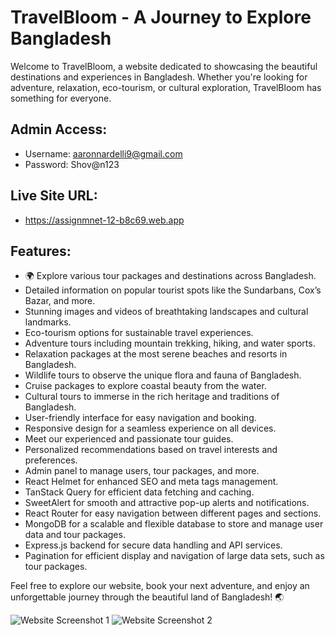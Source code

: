 
# TravelBloom - A Journey to Explore Bangladesh

Welcome to TravelBloom, a website dedicated to showcasing the beautiful destinations and experiences in Bangladesh. Whether you're looking for adventure, relaxation, eco-tourism, or cultural exploration, TravelBloom has something for everyone.

## Admin Access:
- Username: aaronnardelli9@gmail.com
- Password: Shov@n123

## Live Site URL:
- https://assignmnet-12-b8c69.web.app

## Features:
- 🌍 Explore various tour packages and destinations across Bangladesh.
- Detailed information on popular tourist spots like the Sundarbans, Cox’s Bazar, and more.
- Stunning images and videos of breathtaking landscapes and cultural landmarks.
- Eco-tourism options for sustainable travel experiences.
- Adventure tours including mountain trekking, hiking, and water sports.
- Relaxation packages at the most serene beaches and resorts in Bangladesh.
- Wildlife tours to observe the unique flora and fauna of Bangladesh.
- Cruise packages to explore coastal beauty from the water.
- Cultural tours to immerse in the rich heritage and traditions of Bangladesh.
- User-friendly interface for easy navigation and booking.
- Responsive design for a seamless experience on all devices.
- Meet our experienced and passionate tour guides.
- Personalized recommendations based on travel interests and preferences.
- Admin panel to manage users, tour packages, and more.
- React Helmet for enhanced SEO and meta tags management.
- TanStack Query for efficient data fetching and caching.
- SweetAlert for smooth and attractive pop-up alerts and notifications.
- React Router for easy navigation between different pages and sections.
- MongoDB for a scalable and flexible database to store and manage user data and tour packages.
- Express.js backend for secure data handling and API services.
- Pagination for efficient display and navigation of large data sets, such as tour packages.

Feel free to explore our website, book your next adventure, and enjoy an unforgettable journey through the beautiful land of Bangladesh! 🌏

![Website Screenshot 1](https://i.ibb.co/ThVY5VG/localhost-5173-4.png)
![Website Screenshot 2](https://i.ibb.co/X2b2jCs/localhost-5173-5.png)




